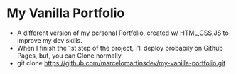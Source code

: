 # My Vanilla Portfolio
* A different version of my personal Portfolio, created w/ HTML,CSS,JS to improve my dev skills.
* When I finish the 1st step of the project, I'll deploy probabily on Github Pages, but, you can Clone normally.
* git clone https://github.com/marcelomartinsdev/my-vanilla-portfolio.git
